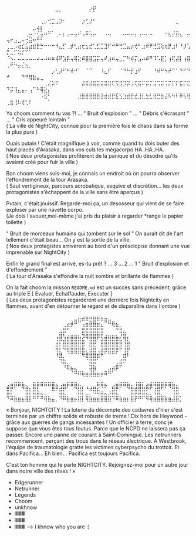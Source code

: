 ⠀⠀⠀⠀⠀⠀⠀⠀⠀⠀⠀⠀⠀⣀⡀⠀⠀⠀⠀⠀⠀⠀⡔⡟⠀⠀⠀⠀⠀⠀⠀⠀⠀⠀⠀⠀⠀⠀⠀⠀⠀⠀⠀⠀⠀⠀⠀⠀⠀⠀⠀⠀⠀⠀⠀⠀⠀⠀⠀⠀⠀
⠀⠀⠀⠀⠀⠀⠀⠀⠀⢀⡠⢚⣉⣠⡽⠂⠀⠀⠀⠀⡰⢋⡼⠃⠀⠀⠀⠀⠀⠀⠀⠀⠀⠀⠀⠀⠀⠀⠀⠀⠀⠀⠀⠀⠀⣀⠀⠀⠀⠀⠀⠀⠀⠀⠀⠀⣀⢴⡆⠀⠀
⠀⠀⠀⠀⠀⢀⡤⠐⢊⣥⠶⠛⠁⢀⠄⡆⣠⠤⣤⠞⢠⠿⢥⡤⠀⠀⠠⢤⠀⠀⠀⠤⠤⠤⡄⢠⠤⠄⠤⠀⠀⠀⠒⣆⡜⣿⣄⠀⡤⢤⠖⣠⣀⠤⢒⣭⠶⠛⠃⠀⠀
⢀⣀⡠⢴⣎⣥⣴⣾⣟⡓⠒⠒⠒⠺⣄⡋⢀⡾⢃⣴⢖⣢⣞⢁⣋⣉⣹⠏⠚⠛⢛⣉⣤⡴⢞⠃⣰⠾⠟⣛⣩⢵⢶⡟⣰⠇⠘⡼⢡⡟⣀⡋⢵⡞⠋⠁⠀⠀⠀⠀⠀
⠈⠢⠄⠤⠤⠤⠤⠤⠴⠤⠴⠶⠶⢾⠟⣱⡿⢤⢿⣕⠾⣿⣿⣩⡭⢤⠞⣰⠶⢤⣀⡉⠓⢾⡍⣠⠴⠾⠛⠹⠡⣟⡁⢰⢏⣼⡇⢰⣿⢀⠟⠳⣤⣌⣦⡀⠀⠀⠀⠀⠀
⠀⠀⠀⠀⠀⠀⠀⠀⠀⠀⠀⠀⡠⢃⡼⠋⠛⠾⠚⠁⠀⠈⠉⠀⠀⠸⣄⠏⠀⠀⠈⠙⠓⡟⣰⠏⠀⠀⠀⠘⠾⠛⠳⠞⠉⠁⠙⠋⠙⠚⠀⠀⠀⠙⠛⢿⣷⣤⣀⠀⠀
⠀⠀⠀⠀⠀⠀⠀⠀⠀⠀⢀⣜⡵⠟⠀⠀⠀⠀⠀⠀⣼⣿⣾⣿⣽⣽⣿⣿⢏⢫⣻⡹⡽⣰⢏⣯⠍⡭⡍⣭⢩⡭⢩⡍⡏⡏⣯⡍⣍⠙⡭⢹⣄⣤⠄⢠⠉⠓⢿⣕⡄
⠀⠀⠀⠀⠀⠀⠀⠀⠀⠠⣯⠃⠀⠀⠀⠀⠀⠀⠀⣸⣿⣿⣿⣿⣿⣽⣾⣾⣟⣯⣣⣱⣾⣟⣞⣸⣇⣳⣃⣿⣛⣷⣬⠧⠳⠇⠿⢧⢿⢀⣷⢸⠧⢾⢃⠇⠀⠀⠀⠀⠁

Yo choom comment tu vas ?! ... " Bruit d'explosion " ... " Débris s'écrasant " ... " Cris appeuré lointain "                                                                               
( La ville de NightCity, connue pour la première fois le chaos dans sa forme la plus pure )                                                                                                

Ouais putain ! C'était magnifique à voir, comme quand tu dois buter des haut placés d'Arasaka, dans vos culs les mégacorpo HA..HA..HA.                                                     
( Nos deux protagonistes profitèrent de la panique et du désodre qu'ils avaient créé pour fuir la ville )                                                                                  

Bon choom viens suis-moi, je connais un endroit où on pourra observer l'éffondrement de la tour Arasaka.                                                                                   
( Saut vertigineux, parcours acrobatique, esquive et discrétion... les deux protagonistes s'échappent de la ville sans être aperçus )

Putain, c'était jouissif. Regarde-moi ça, un desosseur qui vient de se faire exploser par une navette corpo.                                                                               
(Je dois l'avouer,moi-même j'ai pris du plaisir à regarder *range le papier toilette )

" Bruit de morceaux humains qui tombent sur le sol " On aurait dit de l'art tellement c'était beau... On y est la sortie de la ville.                                                      
( Nos deux protagistes arrivèrent au bord d'un préscicpise donnant une vue imprenable sur NightCity )

Enfin le grand final est arrivé, es-tu prêt ? ... 3 ... 2 ... 1 " Bruit d'explosion et d'effondrement "                                                                                    
( La tour d'Arasaka s'effondre la nuit sombre et brillante de flammes )

On la fait choom la misson `README.md` est un succès sans précédent, grâce au triple E [ Evaluer, Echaffauder, Executer ]                                                                  
( Les deux protagonistes regardèrent une dernière fois Nightcity en flammes, avant d'en détourner le regard et de disparaître dans l'ombre )

⠀⠀⠀⠀⠀⠀⠀⠀⠀⠀⠀⠀⠀⠀⠀⠀⠀⠀⣀⣤⣴⣶⡶⣶⣶⣦⣤⣀⠀⠀⠀⠀⠀⠀⠀⠀⠀⠀⠀⠀⠀⠀⠀⠀⠀⠀⠀
⠀⠀⠀⠀⠀⠀⠀⠀⠀⠀⠀⠀⠀⠀⠀⢀⣴⡾⠛⠉⢠⣶⣿⣿⣶⣄⠉⠛⢿⣦⡀⠀⠀⠀⠀⠀⠀⠀⠀⠀⠀⠀⠀⠀⠀⠀⠀
⠀⠀⠀⠀⠀⠀⠀⠀⠀⠀⠀⠀⠀⠀⣠⣿⠋⠀⠀⠀⣿⣿⣿⣿⣿⣿⠀⠀⠀⠙⣿⣄⠀⠀⠀⠀⠀⠀⠀⠀⠀⠀⠀⠀⠀⠀⠀
⠀⠀⠀⠀⠀⠀⠀⠀⠀⠀⠀⠀⠀⢠⣿⢣⣴⣶⣶⣦⡹⢿⣿⣿⡿⢏⣴⣶⣶⣦⡜⣿⡄⠀⠀⠀⠀⠀⠀⠀⠀⠀⠀⠀⠀⠀⠀
⠀⠀⠀⠀⠀⠀⠀⠀⠀⠀⠀⠀⠀⣼⡏⣿⣿⣿⣿⣿⣿⠀⣿⡿⠀⣿⣿⣿⣿⣿⣿⢸⣷⠀⠀⠀⠀⠀⠀⠀⠀⠀⠀⠀⠀⠀⠀
⠀⠀⠀⠀⠀⠀⠀⠀⠀⠀⠀⠀⠀⢿⡇⠻⣿⣿⣿⣿⣿⡀⣽⣿⢀⣽⣿⣿⣿⣿⠟⢸⡿⠀⠀⠀⠀⠀⠀⠀⠀⠀⠀⠀⠀⠀⠀
⠀⠀⠀⠀⠀⠀⠀⠀⠀⠀⠀⠀⠀⠸⣿⡀⠈⠉⠉⠉⠻⣿⣿⣿⣾⠟⠁⠉⠉⠁⠀⣾⠇⠀⠀⠀⠀⠀⠀⠀⠀⠀⠀⠀⠀⠀⠀
⠀⠀⠀⠀⠀⠀⠀⠀⠀⠀⠀⠀⠀⠀⠹⣷⡀⠀⠀⠀⠀⠈⣿⣿⠁⠀⠀⠀⠀⢀⣾⠟⠀⠀⠀⠀⠀⠀⠀⠀⠀⠀⠀⠀⠀⠀⠀
⠀⠀⠀⠀⠀⠀⠀⠀⠀⠀⠀⠀⠀⠀⠀⠘⢿⣦⣄⠀⠀⠀⣽⣷⠀⠀⠀⣠⣴⡿⠋⠀⠀⠀⠀⠀⠀⠀⠀⠀⠀⠀⠀⠀⠀⠀⠀
⠀⠀⠀⠀⠀⠀⠀⠀⠀⠀⠀⠀⠀⠀⠀⠀⠀⠈⠛⠿⢷⣶⣾⣷⣶⡶⠿⠛⠁⠀⠀⠀⠀⠀⠀⠀⠀⠀⠀⠀⠀⠀⠀⠀⠀⠀⠀
⠀⠀⣀⣀⡀⠀⠀⣀⣀⣀⣀⣀⣀⠀⠀⠀⣀⣀⣀⠀⠀⠀⠀⠀⣀⣀⠀⠀⠀⠀⣀⣀⡀⠀⢀⣀⡀⠀⢀⣀⣀⣀⣀⣀⡀⠀⠀
⣴⣿⠟⠛⢿⣦⡀⣿⡟⠛⠛⠛⣿⣷⣰⣿⠟⠛⢿⣷⡄⢠⣠⣤⡻⠻⠗⠀⣴⣿⠟⠛⢿⣦⣸⣿⣧⣾⡿⢛⣿⡿⠟⠻⣿⣦⠀
⣿⡇⠀⠀⠀⣿⡇⣿⣷⣄⡀⠀⠉⠁⣿⣇⠀⠀⠀⣿⡇⣀⡉⠻⢿⣶⣄⡰⣿⣇⠀⠀⠀⣿⡿⣿⣿⣅⡀⢸⣿⡀⠀⠀⢸⣿⠀
⠙⠿⣷⣶⣦⣿⡇⠛⠋⠛⢿⣷⣤⡀⠙⠿⣷⣶⡦⣿⡇⢿⣷⣶⣶⣿⣿⣿⠙⠿⣷⣶⡆⣿⡟⠛⠋⠻⢿⣶⣿⣿⣷⣶⣼⣿⡁
     
« Bonjour, NIGHTCITY ! La loterie du décompte des cadavres d'hier s'est terminée par un chiffre solide et robuste de trente ! Dix hors de Heywood - grâce aux guerres de gangs incessantes ! Un officier à terre, donc je suppose que vous êtes tous foutus. Parce que le NCPD ne laissera pas ça passer. Encore une panne de courant à Saint-Domingue. Les netrunners recommencent, perçant des trous dans le réseau électrique. À Westbrook, l'équipe de traumatologie gratte les victimes cyberpsycho du trottoir. Et dans Pacifica... Eh bien... Pacifica est toujours Pacifica.

C'est ton homme qui te parle NIGHTCITY. Rejoignez-moi pour un autre jour dans notre ville des rêves ! »

- Edgerunner
- Netrunner
- Legends
- Choom
- unkhnow
- 𝄃𝄃𝄂𝄂𝄀𝄁𝄃𝄂𝄂𝄃
- 𝄃𝄃𝄂𝄂𝄀𝄁𝄃𝄂𝄂𝄃
- 𝄃𝄃𝄂𝄂𝄀𝄁𝄃𝄂𝄂𝄃
--> I khnow who you are :)
